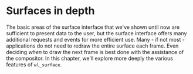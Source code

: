# Surfaces in depth

The basic areas of the surface interface that we've shown until now are
sufficient to present data to the user, but the surface interface offers many
additional requests and events for more efficient use. Many - if not most -
applications do not need to redraw the entire surface each frame. Even deciding
*when* to draw the next frame is best done with the assistance of the
compositor. In this chapter, we'll explore more deeply the various features of
`wl_surface`.
